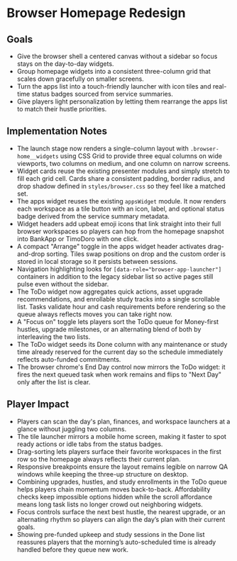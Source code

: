 # Browser Homepage Redesign

## Goals
- Give the browser shell a centered canvas without a sidebar so focus stays on the day-to-day widgets.
- Group homepage widgets into a consistent three-column grid that scales down gracefully on smaller screens.
- Turn the apps list into a touch-friendly launcher with icon tiles and real-time status badges sourced from service summaries.
- Give players light personalization by letting them rearrange the apps list to match their hustle priorities.

## Implementation Notes
- The launch stage now renders a single-column layout with `.browser-home__widgets` using CSS Grid to provide three equal columns on wide viewports, two columns on medium, and one column on narrow screens.
- Widget cards reuse the existing presenter modules and simply stretch to fill each grid cell. Cards share a consistent padding, border radius, and drop shadow defined in `styles/browser.css` so they feel like a matched set.
- The apps widget reuses the existing `appsWidget` module. It now renders each workspace as a tile button with an icon, label, and optional status badge derived from the service summary metadata.
- Widget headers add upbeat emoji icons that link straight into their full browser workspaces so players can hop from the homepage snapshot into BankApp or TimoDoro with one click.
- A compact "Arrange" toggle in the apps widget header activates drag-and-drop sorting. Tiles swap positions on drop and the custom order is stored in local storage so it persists between sessions.
- Navigation highlighting looks for `[data-role="browser-app-launcher"]` containers in addition to the legacy sidebar list so active pages still pulse even without the sidebar.
- The ToDo widget now aggregates quick actions, asset upgrade recommendations, and enrollable study tracks into a single scrollable list. Tasks validate hour and cash requirements before rendering so the queue always reflects moves you can take right now.
- A "Focus on" toggle lets players sort the ToDo queue for Money-first hustles, upgrade milestones, or an alternating blend of both by interleaving the two lists.
- The ToDo widget seeds its Done column with any maintenance or study time already reserved for the current day so the schedule immediately reflects auto-funded commitments.
- The browser chrome's End Day control now mirrors the ToDo widget: it fires the next queued task when work remains and flips to "Next Day" only after the list is clear.

## Player Impact
- Players can scan the day's plan, finances, and workspace launchers at a glance without juggling two columns.
- The tile launcher mirrors a mobile home screen, making it faster to spot ready actions or idle tabs from the status badges.
- Drag-sorting lets players surface their favorite workspaces in the first row so the homepage always reflects their current plan.
- Responsive breakpoints ensure the layout remains legible on narrow QA windows while keeping the three-up structure on desktop.
- Combining upgrades, hustles, and study enrollments in the ToDo queue helps players chain momentum moves back-to-back. Affordability checks keep impossible options hidden while the scroll affordance means long task lists no longer crowd out neighboring widgets.
- Focus controls surface the next best hustle, the nearest upgrade, or an alternating rhythm so players can align the day’s plan with their current goals.
- Showing pre-funded upkeep and study sessions in the Done list reassures players that the morning’s auto-scheduled time is already handled before they queue new work.
